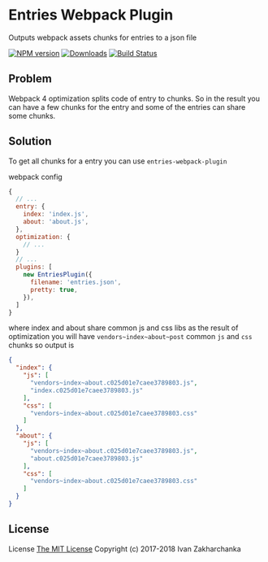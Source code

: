 # Entries Webpack Plugin

Outputs webpack assets chunks for entries to a json file

[![NPM version][npm-image]][npm-url]
[![Downloads][downloads-image]][npm-url]
[![Build Status][travis-image]][travis-url]

## Problem

Webpack 4 optimization splits code of entry to chunks.
So in the result you can have a few chunks for the entry and some of the entries can share some chunks.

## Solution

To get all chunks for a entry you can use `entries-webpack-plugin`

webpack config
```js
{
  // ...
  entry: {
    index: 'index.js',
    about: 'about.js',
  },
  optimization: {
    // ...
  }
  // ...
  plugins: [
    new EntriesPlugin({
      filename: 'entries.json',
      pretty: true,
    }),
  ]
}
```
where index and about share common js and css libs
as the result of optimization you will have `vendors~index~about~post` common `js` and `css` chunks
so output is
```json
{
  "index": {
    "js": [
      "vendors~index~about.c025d01e7caee3789803.js",
      "index.c025d01e7caee3789803.js"
    ],
    "css": [
      "vendors~index~about.c025d01e7caee3789803.css"
    ]
  },
  "about": {
    "js": [
      "vendors~index~about.c025d01e7caee3789803.js",
      "about.c025d01e7caee3789803.js"
    ],
    "css": [
      "vendors~index~about.c025d01e7caee3789803.css"
    ]
  }
}
```
## License
License [The MIT License](http://opensource.org/licenses/MIT)
Copyright (c) 2017-2018 Ivan Zakharchanka

[downloads-image]: https://img.shields.io/npm/dm/entries-webpack-plugin.svg?longCache=true&style=for-the-badge
[npm-url]: https://www.npmjs.com/package/entries-webpack-plugin
[npm-image]: https://img.shields.io/npm/v/entries-webpack-plugin.svg?longCache=true&style=for-the-badge

[travis-url]: https://travis-ci.org/3axap4eHko/entries-webpack-plugin
[travis-image]: https://img.shields.io/travis/3axap4eHko/entries-webpack-plugin/master.svg?longCache=true&style=for-the-badge